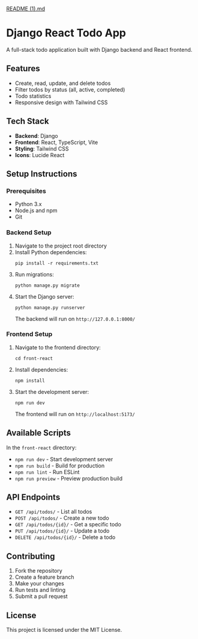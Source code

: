 [README (1).md](https://github.com/user-attachments/files/22634918/README.1.md)
# Django React Todo App

A full-stack todo application built with Django backend and React frontend.

## Features

- Create, read, update, and delete todos
- Filter todos by status (all, active, completed)
- Todo statistics
- Responsive design with Tailwind CSS

## Tech Stack

- **Backend**: Django
- **Frontend**: React, TypeScript, Vite
- **Styling**: Tailwind CSS
- **Icons**: Lucide React

## Setup Instructions

### Prerequisites

- Python 3.x
- Node.js and npm
- Git

### Backend Setup

1. Navigate to the project root directory
2. Install Python dependencies:
   ```
   pip install -r requirements.txt
   ```
3. Run migrations:
   ```
   python manage.py migrate
   ```
4. Start the Django server:
   ```
   python manage.py runserver
   ```
   The backend will run on `http://127.0.0.1:8000/`

### Frontend Setup

1. Navigate to the frontend directory:
   ```
   cd front-react
   ```
2. Install dependencies:
   ```
   npm install
   ```
3. Start the development server:
   ```
   npm run dev
   ```
   The frontend will run on `http://localhost:5173/`

## Available Scripts

In the `front-react` directory:

- `npm run dev` - Start development server
- `npm run build` - Build for production
- `npm run lint` - Run ESLint
- `npm run preview` - Preview production build

## API Endpoints

- `GET /api/todos/` - List all todos
- `POST /api/todos/` - Create a new todo
- `GET /api/todos/{id}/` - Get a specific todo
- `PUT /api/todos/{id}/` - Update a todo
- `DELETE /api/todos/{id}/` - Delete a todo

## Contributing

1. Fork the repository
2. Create a feature branch
3. Make your changes
4. Run tests and linting
5. Submit a pull request

## License

This project is licensed under the MIT License.

